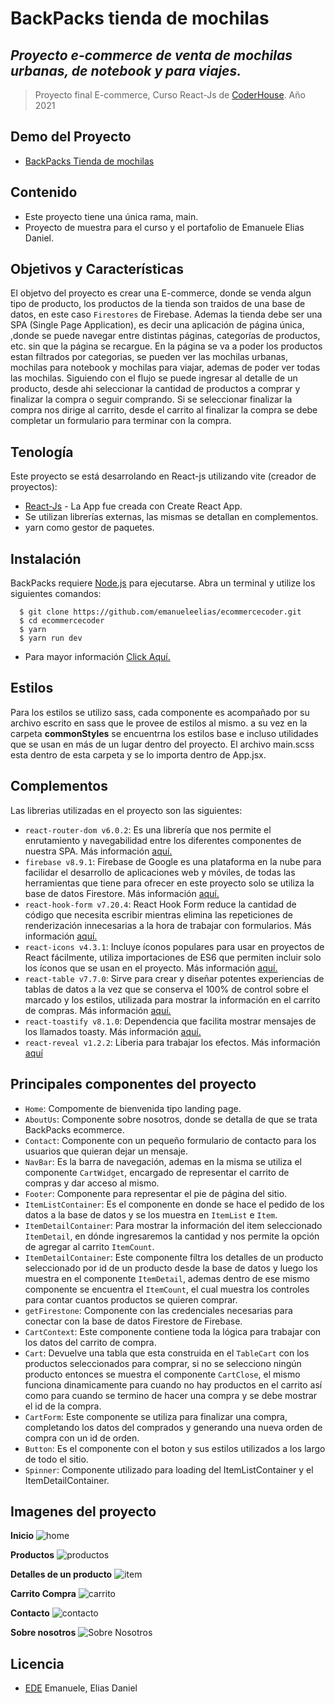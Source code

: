 # BackPacks tienda de mochilas
## _Proyecto e-commerce de venta de mochilas urbanas, de notebook y para viajes._
> Proyecto final E-commerce, Curso React-Js de [CoderHouse](https://www.coderhouse.com/). Año 2021 


## Demo del Proyecto
- [BackPacks Tienda de mochilas](https://backpacks-ecommerce.netlify.app/)

## Contenido
- Este proyecto tiene una única rama, main.
- Proyecto de muestra para el curso y el portafolio de Emanuele Elias Daniel.

## Objetivos y Características
El objetvo del proyecto es crear una E-commerce, donde se venda algun tipo de producto, los productos de la tienda son traidos de una base de datos, en este caso `Firestores` de Firebase. Ademas la tienda debe ser una SPA (Single Page Application), es decir una aplicación de página única, ,donde se puede navegar entre distintas páginas, categorías de productos, etc. sin que la página se recargue.
En la página se va a poder los productos estan filtrados por categorias, se pueden ver las mochilas urbanas, mochilas para notebook y mochilas para viajar, ademas de poder ver todas las mochilas. Siguiendo con el flujo se puede ingresar al detalle de un producto, desde ahi seleccionar la cantidad de productos a comprar y finalizar la compra o seguir comprando. Si se seleccionar finalizar la compra nos dirige al carrito, desde el carrito al finalizar la compra se debe completar un formulario para terminar con la compra.

## Tenología
Este proyecto se está desarrolando en React-js utilizando vite (creador de proyectos):

- [React-Js](https://create-react-app.dev/) - La App fue creada con Create React App.
- Se utilizan librerías externas, las mismas se detallan en complementos.
- yarn como gestor de paquetes.

## Instalación
BackPacks requiere [Node.js](https://nodejs.org/en/) para ejecutarse.
Abra un terminal y utilize los siguientes comandos:

```
  $ git clone https://github.com/emanueleelias/ecommercecoder.git
  $ cd ecommercecoder
  $ yarn
  $ yarn run dev
```

- Para mayor información [Click Aquí.](https://docs.github.com/es/repositories/creating-and-managing-repositories/cloning-a-repository)

## Estilos
Para los estilos se utilizo sass, cada componente es acompañado por su archivo escrito en sass que le provee de estilos al mismo. a su vez en la carpeta **commonStyles** se encuentrna los estilos base e incluso utilidades que se usan en más de un lugar dentro del proyecto. El archivo main.scss esta dentro de esta carpeta y se lo importa dentro de App.jsx.

## Complementos
Las librerias utilizadas en el proyecto son las siguientes:

- `react-router-dom v6.0.2`: Es una librería que nos permite el enrutamiento y navegabilidad entre los diferentes componentes de nuestra SPA. Más información [aquí.](https://v5.reactrouter.com/web/guides/quick-start)
- `firebase v8.9.1`: Firebase de Google es una plataforma en la nube para facilidar el desarrollo de aplicaciones web y móviles, de todas las herramientas que tiene para ofrecer en este proyecto solo se utiliza la base de datos Firestore. Más información [aquí.](https://firebase.google.com/)
- `react-hook-form v7.20.4`: React Hook Form reduce la cantidad de código que necesita escribir mientras elimina las repeticiones de renderización innecesarias a la hora de trabajar con formularios. Más información [aquí.](https://react-hook-form.com/)
- `react-icons v4.3.1`: Incluye íconos populares para usar en proyectos de React fácilmente, utiliza importaciones de ES6 que permiten incluir solo los íconos que se usan en el proyecto. Más información [aquí.](http://react-icons.github.io/react-icons/)
- `react-table v7.7.0`: Sirve para crear y diseñar potentes experiencias de tablas de datos a la vez que se conserva el 100% de control sobre el marcado y los estilos, utilizada para mostrar la información en el carrito de compras. Más información [aquí.](https://react-table.tanstack.com/)
- `react-toastify v8.1.0`: Dependencia que facilita mostrar mensajes de los llamados toasty. Más información [aquí.](https://fkhadra.github.io/react-toastify/introduction)
- `react-reveal v1.2.2`: Liberia para trabajar los efectos. Más información [aquí](https://www.react-reveal.com/)

## Principales componentes del proyecto

- `Home`: Compomente de bienvenida tipo landing page.
- `AboutUs`: Componente sobre nosotros, donde se detalla de que se trata BackPacks ecommerce.
- `Contact`: Componente con un pequeño formulario de contacto para los usuarios que quieran dejar un mensaje.
- `NavBar`: Es la barra de navegación, ademas en la misma se utiliza el componente `CartWidget`, encargado de representar el carrito de compras y dar acceso al mismo.
- `Footer`: Componente para representar el pie de página del sitio.
- `ItemListContainer`: Es el componente en donde se hace el pedido de los datos a la base de datos y se los muestra en `ItemList` e `Item`.
- `ItemDetailContainer`: Para mostrar la información del item seleccionado `ItemDetail`, en  dónde ingresaremos la cantidad y nos permite la opción de agregar al carrito `ItemCount`.
- `ItemDetailContainer`: Este componente filtra los detalles de un producto seleccionado por id de un producto desde la base de datos y luego los muestra en el componente `ItemDetail`, ademas dentro de ese mismo componente se encuentra el `ItemCount`, el cual muestra los controles para contar cuantos productos se quieren comprar.
- `getFirestone`: Componente con las credenciales necesarias para conectar con la base de datos Firestore de Firebase.
- `CartContext`: Este componente contiene toda la lógica para trabajar con los datos del carrito de compra.
- `Cart`: Devuelve una tabla que esta construida en el `TableCart` con los productos seleccionados para comprar, si no se selecciono ningún producto entonces se muestra el componente `CartClose`, el mismo funciona dinamicamente para cuando no hay productos en el carrito así como para cuando se termino de hacer una compra y se debe mostrar el id de la compra. 
- `CartForm`: Este componente se utiliza para finalizar una compra, completando los datos del comprados y generando una nueva orden de compra con un id de orden.
- `Button`: Es el componente con el boton y sus estilos utilizados a los largo de todo el sitio.
- `Spinner`: Componente utilizado para loading del ItemListContainer y el ItemDetailContainer.

## Imagenes del proyecto
**Inicio**
![home](https://i.ibb.co/qpB8qLt/inicio.gif)

**Productos**
![productos](https://i.ibb.co/528DvbH/Productos.gif)

**Detalles de un producto**
![item](https://i.ibb.co/h8CYTXD/Detalles-Producto.gif)

**Carrito Compra**
![carrito](https://i.ibb.co/4fCvMNX/carrito.gif)

**Contacto**
![contacto](https://i.ibb.co/nCfNS19/Contacto.gif)

**Sobre nosotros**
![Sobre Nosotros](https://i.ibb.co/7vvJVdh/Sobre-Nosotros.gif)

## Licencia
- [EDE](https://www.linkedin.com/in/eliasdanielemanuele/)
Emanuele, Elias Daniel


